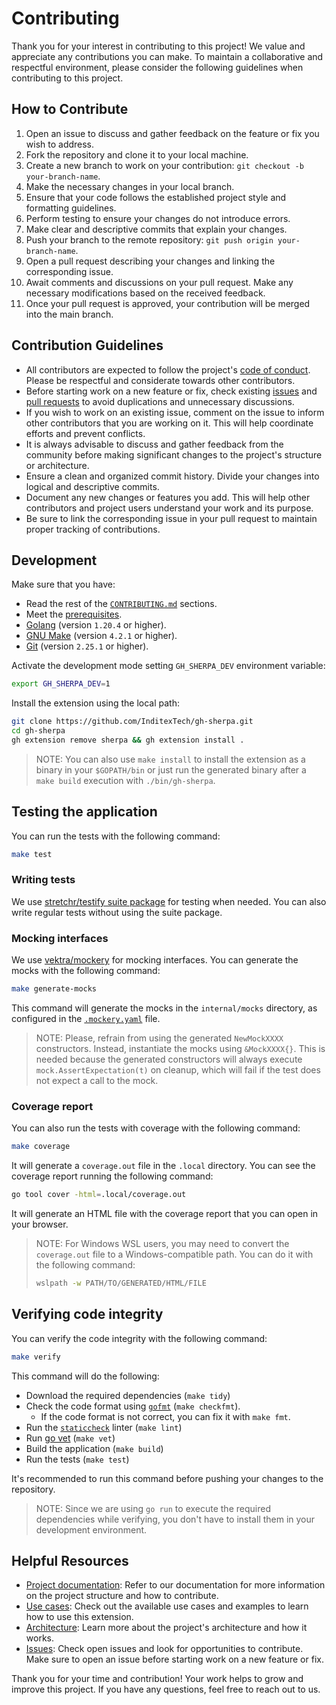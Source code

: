 # Contributing

Thank you for your interest in contributing to this project! We value and appreciate any contributions you can make. To maintain a
collaborative and respectful environment, please consider the following guidelines when contributing to this project.

## How to Contribute

1. Open an issue to discuss and gather feedback on the feature or fix you wish to address.
2. Fork the repository and clone it to your local machine.
3. Create a new branch to work on your contribution: `git checkout -b your-branch-name`.
4. Make the necessary changes in your local branch.
5. Ensure that your code follows the established project style and formatting guidelines.
6. Perform testing to ensure your changes do not introduce errors.
7. Make clear and descriptive commits that explain your changes.
8. Push your branch to the remote repository: `git push origin your-branch-name`.
9. Open a pull request describing your changes and linking the corresponding issue.
10. Await comments and discussions on your pull request. Make any necessary modifications based on the received feedback.
11. Once your pull request is approved, your contribution will be merged into the main branch.

## Contribution Guidelines

- All contributors are expected to follow the project's [code of conduct](CODE_OF_CONDUCT.md). Please be respectful and considerate towards other contributors.
- Before starting work on a new feature or fix, check existing [issues](../../issues) and [pull requests](../../pulls) to avoid duplications and unnecessary discussions.
- If you wish to work on an existing issue, comment on the issue to inform other contributors that you are working on it. This will help coordinate efforts and prevent conflicts.
- It is always advisable to discuss and gather feedback from the community before making significant changes to the project's structure or architecture.
- Ensure a clean and organized commit history. Divide your changes into logical and descriptive commits.
- Document any new changes or features you add. This will help other contributors and project users understand your work and its purpose.
- Be sure to link the corresponding issue in your pull request to maintain proper tracking of contributions.

## Development

Make sure that you have:

- Read the rest of the [`CONTRIBUTING.md`](CONTRIBUTING.md) sections.
- Meet the [prerequisites](#prerequisites).
- [Golang](https://golang.org/doc/install) (version `1.20.4` or higher).
- [GNU Make](https://www.gnu.org/software/make/) (version `4.2.1` or higher).
- [Git](https://git-scm.com/downloads) (version `2.25.1` or higher).

Activate the development mode setting `GH_SHERPA_DEV` environment variable:

```sh
export GH_SHERPA_DEV=1
```

Install the extension using the local path:

```sh
git clone https://github.com/InditexTech/gh-sherpa.git
cd gh-sherpa
gh extension remove sherpa && gh extension install .
```

>NOTE: You can also use `make install` to install the extension as a binary in your `$GOPATH/bin` or just run the generated binary after a `make build` execution with `./bin/gh-sherpa`.

## Testing the application

You can run the tests with the following command:

```sh
make test
```

### Writing tests

We use [stretchr/testify suite package](https://github.com/stretchr/testify#suite-package) for testing when needed. You can also write regular tests without using the suite package.

### Mocking interfaces

We use [vektra/mockery](https://github.com/vektra/mockery) for mocking interfaces. You can generate the mocks with the following command:

```sh
make generate-mocks
```

This command will generate the mocks in the `internal/mocks` directory, as configured in the [`.mockery.yaml`](.mockery.yaml) file.

>NOTE: Please, refrain from using the generated `NewMockXXXX` constructors. Instead, instantiate the mocks using `&MockXXXX{}`. This is needed because the generated constructors will always execute `mock.AssertExpectation(t)` on cleanup, which will fail if the test does not expect a call to the mock.

### Coverage report

You can also run the tests with coverage with the following command:

```sh
make coverage
```

It will generate a `coverage.out` file in the `.local` directory. You can see the coverage report running the following command:

```sh
go tool cover -html=.local/coverage.out
```

It will generate an HTML file with the coverage report that you can open in your browser.

>NOTE: For Windows WSL users, you may need to convert the `coverage.out` file to a Windows-compatible path. You can do it with the following command:
> ```sh
> wslpath -w PATH/TO/GENERATED/HTML/FILE
> ```

## Verifying code integrity

You can verify the code integrity with the following command:

```sh
make verify
```

This command will do the following:

- Download the required dependencies (`make tidy`)
- Check the code format using [`gofmt`](https://pkg.go.dev/cmd/gofmt) (`make checkfmt`).
  - If the code format is not correct, you can fix it with `make fmt`.
- Run the [`staticcheck`](https://staticcheck.dev/) linter (`make lint`)
- Run [go vet](https://pkg.go.dev/cmd/vet) (`make vet`)
- Build the application (`make build`)
- Run the tests (`make test`)

It's recommended to run this command before pushing your changes to the repository.

>NOTE: Since we are using `go run` to execute the required dependencies while verifying, you don't have to install them in your development environment.

## Helpful Resources

- [Project documentation](README.md): Refer to our documentation for more information on the project structure and how to contribute.
- [Use cases](docs/USAGE.md): Check out the available use cases and examples to learn how to use this extension.
- [Architecture](docs/ARCHITECTURE.md): Learn more about the project's architecture and how it works.
- [Issues](../../issues): Check open issues and look for opportunities to contribute. Make sure to open an issue before starting work on a new feature or fix.

Thank you for your time and contribution! Your work helps to grow and improve this project. If you have any questions, feel free to reach out to us.
